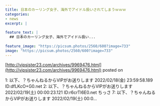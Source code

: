 ```yaml
---
title: 日本のカーリング女子、海外でアイドル扱いされてしまうｗｗｗ
categories:
- news
excerpt: |
  
feature_text: |
  ## 日本のカーリング女子、海外でアイドル扱い...
  
feature_image: "https://picsum.photos/2560/600?image=733"
image: "https://picsum.photos/2560/600?image=733"
---
```


[http://vipsister23.com/archives/9969476.html](http://vipsister23.com/archives/9969476.html)
posted on 

<!--more-->

1: 以下、？ちゃんねるからVIPがお送りします 2022/02/18(金) 23:59:58.189 ID:dfLKcO+G0.net 2: 以下、？ちゃんねるからVIPがお送りします 2022/02/19(土) 00:00:23.121 ID:r6crTl6E0.net ちっさ 7: 以下、？ちゃんねるからVIPがお送りします 2022/02/19(土) 00:0...
